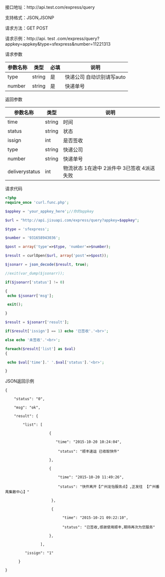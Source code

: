 接口地址：http:\/\/api.test.com\/express\/query

支持格式：JSON,JSONP

请求方法：GET POST

请求示例：http:\/\/api. test .com\/express\/query?appkey=appkey&type=sfexpress&number=11221313

请求参数

| 参数名称 | 类型 | 必填 | 说明 |
| --- | --- | --- | --- |
| type | string | 是 | 快递公司 自动识别请写auto |
| number | string | 是 | 快递单号 |

返回参数

| 参数名称 | 类型 | 说明 |
| --- | --- | --- |
| time | string | 时间 |
| status | string | 状态 |
| issign | int | 是否签收 |
| type | string | 快递公司 |
| number | string | 快递单号 |
| deliverystatus | int | 物流状态 1在途中 2派件中 3已签收 4派送失败 |

请求代码

```php
<?php
require_once 'curl.func.php';

$appkey = 'your_appkey_here';//你的appkey

$url = "http://api.jisuapi.com/express/query?appkey=$appkey";

$type = 'sfexpress';

$number = '931658943036';

$post = array('type'=>$type, 'number'=>$number);

$result = curlOpen($url, array('post'=>$post));

$jsonarr = json_decode($result, true);

//exit(var_dump($jsonarr));

if($jsonarr['status'] != 0)

{
 echo $jsonarr['msg'];

 exit();

}

$result = $jsonarr['result'];

if($result['issign'] == 1) echo '已签收'.'<br>';

else echo '未签收'.'<br>';

foreach($result['list'] as $val)
{

 echo $val['time'].' '.$val['status'].'<br>';

}
```

JSON返回示例

```
{

    "status": "0",

    "msg": "ok",

    "result": {

        "list": [

                    {

                       "time": "2015-10-20 10:24:04",

                        "status": "顺丰速运 已收取快件"

                    },

                    {

                        "time": "2015-10-20 11:49:26",

                        "status": "快件离开【广州龙怡服务点】,正发往 【广州番禺集散中心】"

                     },

                     {

                          "time": "2015-10-21 09:22:10",

                          "status": "已签收,感谢使用顺丰,期待再次为您服务"

                    },

                ],

         "issign": "1"

      }

}
```

